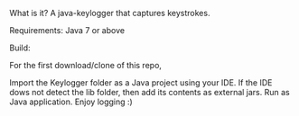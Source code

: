 What is it?
A java-keylogger that captures keystrokes.

Requirements:
Java 7 or above

Build:

For the first download/clone of this repo,

Import the Keylogger folder as a Java project using your IDE.
If the IDE dows not detect the lib folder, then add its contents as external jars.
Run as Java application.
Enjoy logging :)
